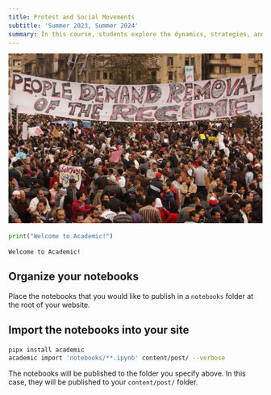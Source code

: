 ```yaml
---
title: Protest and Social Movements
subtitle: 'Summer 2023, Summer 2024'
summary: In this course, students explore the dynamics, strategies, and impacts of protests and social movements across different regions and historical contexts. By examining case studies and theoretical frameworks, students gain insight into the role of social mobilization in effecting political change and shaping collective identities.
---
```


    
![png](output_1_0.jpg)
    

```python
print("Welcome to Academic!")
```

    Welcome to Academic!

## Organize your notebooks

Place the notebooks that you would like to publish in a `notebooks` folder at the root of your website.

## Import the notebooks into your site

```bash
pipx install academic
academic import 'notebooks/**.ipynb' content/post/ --verbose
```

The notebooks will be published to the folder you specify above. In this case, they will be published to your `content/post/` folder.
